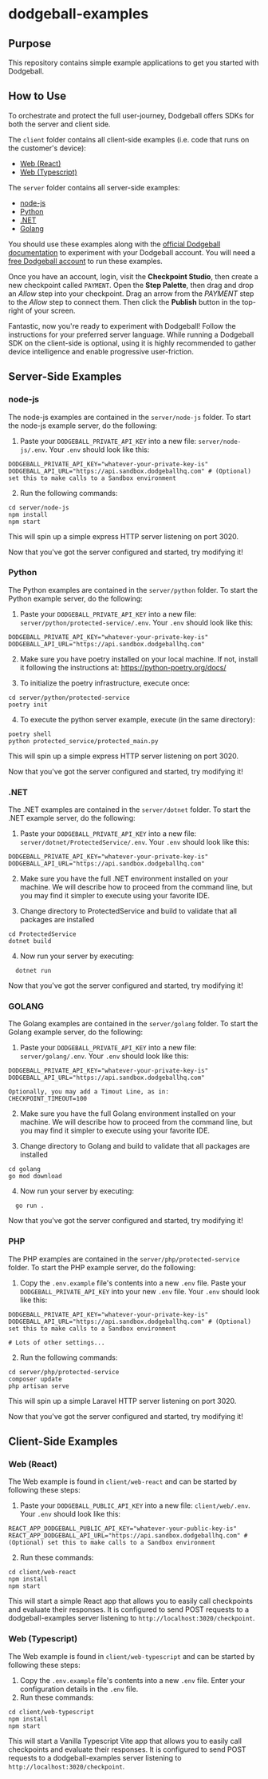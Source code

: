 # dodgeball-examples

## Purpose

This repository contains simple example applications to get you started with Dodgeball.

## How to Use

To orchestrate and protect the full user-journey, Dodgeball offers SDKs for both the server and client side.

The `client` folder contains all client-side examples (i.e. code that runs on the customer's device):

- [Web (React)](#web-react)
- [Web (Typescript)](#web-typescript)

The `server` folder contains all server-side examples:

- [node-js](#node-js)
- [Python](#python)
- [.NET](#.NET)
- [Golang](#golang)

You should use these examples along with the [official Dodgeball documentation](https://docs.dodgeballhq.com) to experiment with your Dodgeball account. You will need a [free Dodgeball account](https://app.dodgeballhq.com/signup) to run these examples.

Once you have an account, login, visit the **Checkpoint Studio**, then create a new checkpoint called `PAYMENT`. Open the **Step Palette**, then drag and drop an *Allow* step into your checkpoint. Drag an arrow from the *PAYMENT* step to the *Allow* step to connect them. Then click the **Publish** button in the top-right of your screen.

Fantastic, now you're ready to experiment with Dodgeball! Follow the instructions for your preferred server language. While running a Dodgeball SDK on the client-side is optional, using it is highly recommended to gather device intelligence and enable progressive user-friction.

## Server-Side Examples

### node-js

The node-js examples are contained in the `server/node-js` folder. To start the node-js example server, do the following:

1. Paste your `DODGEBALL_PRIVATE_API_KEY` into a new file: `server/node-js/.env`. Your `.env` should look like this:

``` #.env
DODGEBALL_PRIVATE_API_KEY="whatever-your-private-key-is"
DODGEBALL_API_URL="https://api.sandbox.dodgeballhq.com" # (Optional) set this to make calls to a Sandbox environment
```

2. Run the following commands:

``` #bash
cd server/node-js
npm install
npm start
```

This will spin up a simple express HTTP server listening on port 3020.

Now that you've got the server configured and started, try modifying it!

### Python

The Python examples are contained in the `server/python` folder. To start the Python example server, do the following:

1. Paste your `DODGEBALL_PRIVATE_API_KEY` into a new file: `server/python/protected-service/.env`. Your `.env` should look like this:

``` #.env
DODGEBALL_PRIVATE_API_KEY="whatever-your-private-key-is"
DODGEBALL_API_URL="https://api.sandbox.dodgeballhq.com" 
```

2. Make sure you have poetry installed on your local machine.  If not, install it following the instructions at: <https://python-poetry.org/docs/>

3. To initialize the poetry infrastructure, execute once:

``` #bash
cd server/python/protected-service
poetry init
```

4. To execute the python server example, execute (in the same directory):

``` #bash
poetry shell
python protected_service/protected_main.py
```

This will spin up a simple express HTTP server listening on port 3020.

Now that you've got the server configured and started, try modifying it!

### .NET

The .NET examples are contained in the `server/dotnet` folder. To start the .NET example server, do the following:

1. Paste your `DODGEBALL_PRIVATE_API_KEY` into a new file: `server/dotnet/ProtectedService/.env`. Your `.env` should look like this:

``` #.env
DODGEBALL_PRIVATE_API_KEY="whatever-your-private-key-is"
DODGEBALL_API_URL="https://api.sandbox.dodgeballhq.com" 
```

2. Make sure you have the full .NET environment installed on your machine.  We will describe how to proceed from the command line, but you may find it simpler to execute using your favorite IDE.

3. Change directory to ProtectedService and build to validate that all packages are installed

``` #bash
cd ProtectedService
dotnet build
```

4. Now run your server by executing:

``` #bash
  dotnet run
```

Now that you've got the server configured and started, try modifying it!

### GOLANG

The Golang examples are contained in the `server/golang` folder. To start the Golang example server, do the following:

1. Paste your `DODGEBALL_PRIVATE_API_KEY` into a new file: `server/golang/.env`. Your `.env` should look like this:

``` #.env
DODGEBALL_PRIVATE_API_KEY="whatever-your-private-key-is"
DODGEBALL_API_URL="https://api.sandbox.dodgeballhq.com" 

Optionally, you may add a Timout Line, as in:
CHECKPOINT_TIMEOUT=100
```

2. Make sure you have the full Golang environment installed on your machine.  We will describe how to proceed from the command line, but you may find it simpler to execute using your favorite IDE.

3. Change directory to Golang and build to validate that all packages are installed

``` #bash
cd golang
go mod download
```

4. Now run your server by executing:

``` #bash
  go run .
```

Now that you've got the server configured and started, try modifying it!

### PHP

The PHP examples are contained in the `server/php/protected-service` folder. To start the PHP example server, do the following:

1. Copy the `.env.example` file's contents into a new `.env` file. Paste your `DODGEBALL_PRIVATE_API_KEY` into your new `.env` file. Your `.env` should look like this:

``` #.env
DODGEBALL_PRIVATE_API_KEY="whatever-your-private-key-is"
DODGEBALL_API_URL="https://api.sandbox.dodgeballhq.com" # (Optional) set this to make calls to a Sandbox environment

# Lots of other settings...
```

2. Run the following commands:

``` #bash
cd server/php/protected-service
composer update
php artisan serve
```

This will spin up a simple Laravel HTTP server listening on port 3020.

Now that you've got the server configured and started, try modifying it!

## Client-Side Examples

### Web (React)

The Web example is found in `client/web-react` and can be started by following these steps:

1. Paste your `DODGEBALL_PUBLIC_API_KEY` into a new file: `client/web/.env`. Your `.env` should look like this:

``` #.env
REACT_APP_DODGEBALL_PUBLIC_API_KEY="whatever-your-public-key-is"
REACT_APP_DODGEBALL_API_URL="https://api.sandbox.dodgeballhq.com" # (Optional) set this to make calls to a Sandbox environment
```

2. Run these commands:

``` #base
cd client/web-react
npm install
npm start
```

This will start a simple React app that allows you to easily call checkpoints and evaluate their responses. It is configured to send POST requests to a dodgeball-examples server listening to `http://localhost:3020/checkpoint`.

### Web (Typescript)

The Web example is found in `client/web-typescript` and can be started by following these steps:

1. Copy the `.env.example` file's contents into a new `.env` file. Enter your configuration details in the `.env` file.
2. Run these commands:

``` #bash
cd client/web-typescript
npm install
npm start
```

This will start a Vanilla Typescript Vite app that allows you to easily call checkpoints and evaluate their responses. It is configured to send POST requests to a dodgeball-examples server listening to `http://localhost:3020/checkpoint`.
